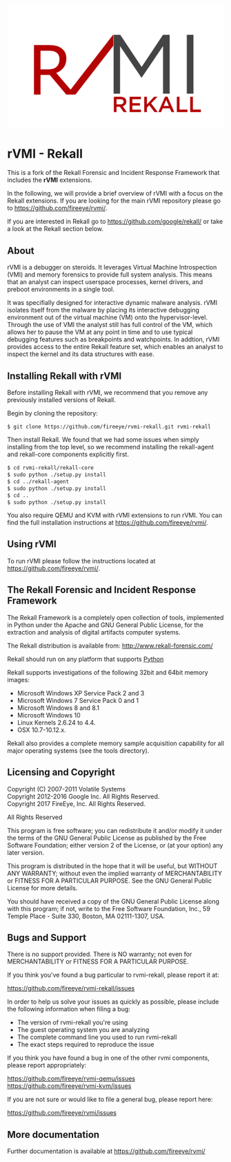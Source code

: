 ![rVMI Logo](/resources/rvmi-rekall.png)

# rVMI - Rekall

This is a fork of the Rekall Forensic and Incident Response Framework
that includes the **rVMI** extensions.

In the following, we will provide a brief overview of rVMI with a focus
on the Rekall extensions. If you are looking for the main rVMI repository
please go to <https://github.com/fireeye/rvmi/>.

If you are interested in Rekall go to <https://github.com/google/rekall/>
or take a look at the Rekall section below.

## About

rVMI is a debugger on steroids. It leverages Virtual Machine Introspection (VMI)
and memory forensics to provide full system analysis. This means that an analyst
can inspect userspace processes, kernel drivers, and preboot environments in a
single tool.

It was specifially designed for interactive dynamic malware analysis. rVMI isolates
itself from the malware by placing its interactive debugging environment out of the
virtual machine (VM) onto the hypervisor-level. Through the use of VMI the analyst
still has full control of the VM, which allows her to pause the VM at any point in
time and to use typical debugging features such as breakpoints and watchpoints. In
addtion, rVMI provides access to the entire Rekall feature set, which enables an
analyst to inspect the kernel and its data structures with ease.

## Installing Rekall with rVMI

Before installing Rekall with rVMI, we recommend that you remove any previously
installed versions of Rekall.

Begin by cloning the repository:

```
$ git clone https://github.com/fireeye/rvmi-rekall.git rvmi-rekall
```

Then install Rekall.  We found that we had some issues when simply installing
from the top level, so we recommend installing the rekall-agent and rekall-core
components explicitly first.

```
$ cd rvmi-rekall/rekall-core
$ sudo python ./setup.py install
$ cd ../rekall-agent
$ sudo python ./setup.py install
$ cd ..
$ sudo python ./setup.py install
```

You also require QEMU and KVM with rVMI extensions to run rVMI. You can find
the full installation instructions at <https://github.com/fireeye/rvmi/>.

## Using rVMI

To run rVMI please follow the instructions located at <https://github.com/fireeye/rvmi/>.

## The Rekall Forensic and Incident Response Framework

The Rekall Framework is a completely open collection of tools,
implemented in Python under the Apache and GNU General Public License,
for the extraction and analysis of digital artifacts computer systems.

The Rekall distribution is available from:
<http://www.rekall-forensic.com/>

Rekall should run on any platform that supports
[Python](http://www.python.org)

Rekall supports investigations of the following 32bit and 64bit memory
images:

- Microsoft Windows XP Service Pack 2 and 3
- Microsoft Windows 7 Service Pack 0 and 1
- Microsoft Windows 8 and 8.1
- Microsoft Windows 10
- Linux Kernels 2.6.24 to 4.4.
- OSX 10.7-10.12.x.

Rekall also provides a complete memory sample acquisition capability for all
major operating systems (see the tools directory).

## Licensing and Copyright

Copyright (C) 2007-2011 Volatile Systems  
Copyright 2012-2016 Google Inc. All Rights Reserved.  
Copyright 2017 FireEye, Inc. All Rights Reserved.

All Rights Reserved

This program is free software; you can redistribute it and/or
modify it under the terms of the GNU General Public License
as published by the Free Software Foundation; either version 2
of the License, or (at your option) any later version.

This program is distributed in the hope that it will be useful,
but WITHOUT ANY WARRANTY; without even the implied warranty of
MERCHANTABILITY or FITNESS FOR A PARTICULAR PURPOSE.  See the
GNU General Public License for more details.

You should have received a copy of the GNU General Public License
along with this program; if not, write to the Free Software
Foundation, Inc., 59 Temple Place - Suite 330, Boston, MA
02111-1307, USA.

## Bugs and Support

There is no support provided. There is NO
warranty; not even for MERCHANTABILITY or FITNESS FOR A PARTICULAR
PURPOSE.

If you think you've found a bug particular to rvmi-rekall, please report it at:

https://github.com/fireeye/rvmi-rekall/issues

In order to help us solve your issues as quickly as possible,
please include the following information when filing a bug:

* The version of rvmi-rekall you're using
* The guest operating system you are analyzing
* The complete command line you used to run rvmi-rekall
* The exact steps required to reproduce the issue

If you think you have found a bug in one of the other rvmi components, please report appropriately:

https://github.com/fireeye/rvmi-qemu/issues  
https://github.com/fireeye/rvmi-kvm/issues

If you are not sure or would like to file a general bug, please report here:

https://github.com/fireeye/rvmi/issues

## More documentation

Further documentation is available at
https://github.com/fireeye/rvmi/
